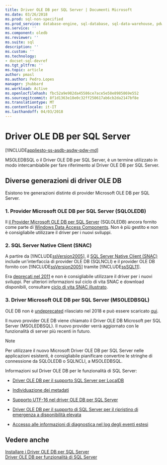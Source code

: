 ```yaml
---
title: Driver OLE DB per SQL Server | Documenti Microsoft
ms.date: 03/26/2018
ms.prod: sql-non-specified
ms.prod_service: database-engine, sql-database, sql-data-warehouse, pdw
ms.service: ''
ms.component: oledb
ms.reviewer: ''
ms.suite: sql
description: ''
ms.custom: ''
ms.technology:
- docset-sql-devref
ms.tgt_pltfrm: ''
ms.topic: article
author: pmasl
ms.author: Pedro.Lopes
manager: jhubbard
ms.workload: Active
ms.openlocfilehash: fbc52a9e982da45586ce7ace5e58e8985869e552
ms.sourcegitcommit: 8f1d1363e18e0c32ff250617ab6cb2da2147bf8e
ms.translationtype: MT
ms.contentlocale: it-IT
ms.lasthandoff: 04/03/2018
---
```

# <a name="ole-db-driver-for-sql-server"></a>Driver OLE DB per SQL Server
[!INCLUDE[appliesto-ss-asdb-asdw-pdw-md](../../includes/appliesto-ss-asdb-asdw-pdw-md.md)]

MSOLEDBSQL o il Driver OLE DB per SQL Server, è un termine utilizzato in modo intercambiabile per fare riferimento al Driver OLE DB per SQL Server.

## <a name="different-generations-of-ole-db-drivers"></a>Diverse generazioni di driver OLE DB

Esistono tre generazioni distinte di provider Microsoft OLE DB per SQL Server.

### <a name="1-microsoft-ole-db-provider-for-sql-server-sqloledb"></a>1. Provider Microsoft OLE DB per SQL Server (SQLOLEDB)
Il [il Provider Microsoft OLE DB per SQL Server](../../ado/guide/appendixes/microsoft-ole-db-provider-for-sql-server.md) (SQLOLEDB) ancora fornito come parte di [Windows Data Access Components](https://msdn.microsoft.com/en-us/library/ms692897.aspx). Non è più gestito e non è consigliabile utilizzare il driver per i nuovi sviluppi. 


### <a name="2-sql-server-native-client-snac"></a>2. SQL Server Native Client (SNAC)
A partire da [!INCLUDE[ssVersion2005](../../includes/ssversion2005-md.md)], il [SQL Server Native Client (SNAC)](../../relational-databases/native-client/sql-server-native-client.md) include un'interfaccia di provider OLE DB (SQLNCLI) e il provider OLE DB fornito con [!INCLUDE[ssVersion2005](../../includes/ssversion2005-md.md)] tramite [!INCLUDE[ssSQL11](../../includes/sssql11-md.md)].

Era [deprecati nel 2011](https://blogs.msdn.microsoft.com/sqlnativeclient/2011/08/29/microsoft-is-aligning-with-odbc-for-native-relational-data-access/) e non è consigliabile utilizzare il driver per i nuovi sviluppi. Per ulteriori informazioni sul ciclo di vita SNAC e download disponibili, consultare [ciclo di vita SNAC illustrato](https://blogs.msdn.microsoft.com/sqlreleaseservices/snac-lifecycle-explained/).

### <a name="3-microsoft-ole-db-driver-for-sql-server-msoledbsql"></a>3. Driver Microsoft OLE DB per SQL Server (MSOLEDBSQL)
OLE DB non è [undeprecated](https://blogs.msdn.microsoft.com/sqlnativeclient/2017/10/06/announcing-the-new-release-of-ole-db-driver-for-sql-server/) rilasciato nel 2018 e può essere scaricato [qui](https://go.microsoft.com/fwlink/?linkid=871294).

Il nuovo provider OLE DB viene chiamato il Driver OLE DB Microsoft per SQL Server (MSOLEDBSQL). Il nuovo provider verrà aggiornato con le funzionalità di server più recenti in futuro.

> [!NOTE]
> Per utilizzare il nuovo Microsoft Driver OLE DB per SQL Server nelle applicazioni esistenti, è consigliabile pianificare convertire le stringhe di connessione da SQLOLEDB o SQLNCLI, a MSOLEDBSQL.   

Informazioni sul Driver OLE DB per le funzionalità di SQL Server:

-   [Driver OLE DB per il supporto SQL Server per LocalDB](../oledb/features/oledb-driver-for-sql-server-support-for-localdb.md)  

-   [Individuazione dei metadati](../oledb/features/metadata-discovery.md)  

-   [Supporto UTF-16 nel driver OLE DB per SQL Server](../oledb/features/utf-16-support-in-oledb-driver-for-sql-server.md)  

-   [Driver OLE DB per il supporto di SQL Server per il ripristino di emergenza a disponibilità elevata](../oledb/features/oledb-driver-for-sql-server-support-for-high-availability-disaster-recovery.md)  

-   [Accesso alle informazioni di diagnostica nel log degli eventi estesi](../oledb/features/accessing-diagnostic-information-in-the-extended-events-log.md)  

## <a name="see-also"></a>Vedere anche  
[Installare i Driver OLE DB per SQL Server](../oledb/applications/installing-oledb-driver-for-sql-server.md)     
[Driver OLE DB per funzionalità di SQL Server](../oledb/features/oledb-driver-for-sql-server-features.md )     
